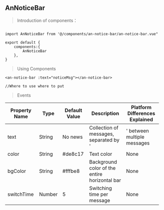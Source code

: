 ## AnNoticeBar

> Introduction of components：

```

import AnNoticeBar from '@/components/an-notice-bar/an-notice-bar.vue"

export default {
	components:{
		AnNoticeBar
	},
}
```

> Using Components

```
<an-notice-bar :text="noticeMsg"></an-notice-bar>

//Where to use where to put
```

> Events

Property Name | Type | Default Value | Description | Platform Differences Explained 
-|-|-|-|-
text | String | No news | Collection of messages, separated by '|' between multiple messages | None
color | String | #de8c17 | Text color | None
bgColor | String | #fffbe8 | Background color of the entire horizontal bar | None
switchTime | Number | 5 | Switching time per message | None
